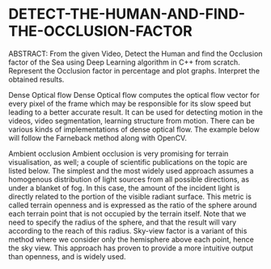# DETECT-THE-HUMAN-AND-FIND-THE-OCCLUSION-FACTOR
ABSTRACT:
From the given Video, Detect the Human and find the Occlusion factor of the Sea using Deep Learning algorithm in C++ from scratch. Represent the Occlusion factor in percentage and plot graphs. Interpret the obtained results.

Dense Optical flow
Dense Optical flow computes the optical flow vector for every pixel of the frame which may be responsible for its slow speed but leading to a better accurate result. It can be used for detecting motion in the videos, video segmentation, learning structure from motion. There can be various kinds of implementations of dense optical flow. The example below will follow the Farneback method along with OpenCV.

Ambient occlusion
Ambient occlusion is very promising for terrain visualisation, as well; a couple of scientific publications on the topic are listed below. The simplest and the most widely used approach assumes a homogenous distribution of light sources from all possible directions, as under a blanket of fog. In this case, the amount of the incident light is directly related to the portion of the visible radiant surface. This metric is called terrain openness and is expressed as the ratio of the sphere around each terrain point that is not occupied by the terrain itself. Note that we need to specify the radius of the sphere, and that the result will vary according to the reach of this radius. Sky-view factor is a variant of this method where we consider only the hemisphere above each point, hence the sky view. This approach has proven to provide a more intuitive output than openness, and is widely used.

